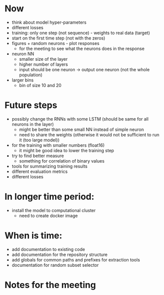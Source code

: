 # Now
- think about model hyper-parameters
- different losses
- training: only one step (not sequence) - weights to real data (target)
- start on the first time step (not with the zeros)
- figures + random neurons - plot responses
    - for the meeting to see what the neurons does in the response
- neuron NN 
    - smaller size of the layer
    - higher number of layers
    - input should be one neuron -> output one neuron (not the whole population)
- larger bins
    - bin of size 10 and 20


# Future steps
- possibly change the RNNs with some LSTM (should be same for all neurons in the layer)
    - might be better than some small NN instead of simple neuron
    - need to share the weights (otherwise it would not be sufficient to run it (too large model))
- for the training with smaller numbers (float16)
    - it might be good idea to lower the training step
- try to find better measure
    - something for correlation of binary values
- tools for summarizing training results
- different evaluation metrics
- different losses


# In longer time period:
- install the model to computational cluster
    - need to create docker image

# When is time:
- add documentation to existing code
- add documentation for the repository structure
- add globals for common paths and prefixes for extraction tools
- documentation for random subset selector


# Notes for the meeting
